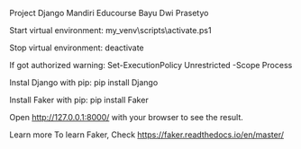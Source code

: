 Project Django Mandiri Educourse
Bayu Dwi Prasetyo

Start virtual environment:
my_venv\scripts\activate.ps1

Stop virtual environment:
deactivate

If got authorized warning:
Set-ExecutionPolicy Unrestricted -Scope Process

Instal Django with pip:
pip install Django

Install Faker with pip:
pip install Faker

Open http://127.0.0.1:8000/ with your browser to see the result.

Learn more
To learn Faker, Check https://faker.readthedocs.io/en/master/
